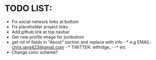 # TODO LIST:

- Fix social network links at bottom
- Fix placeholder project links
- Add github link at top navbar
- Get new profile image for jumbotron
- get rid of fields in "About" section and replace with info
⋅⋅* e.g EMAIL: 	chris.jang423@gmail.com
⋅⋅* TWITTER: 	wtfridge_ 
⋅⋅⋅* etc
- Change color scheme?
